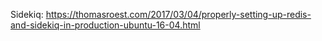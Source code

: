 Sidekiq:
https://thomasroest.com/2017/03/04/properly-setting-up-redis-and-sidekiq-in-production-ubuntu-16-04.html
